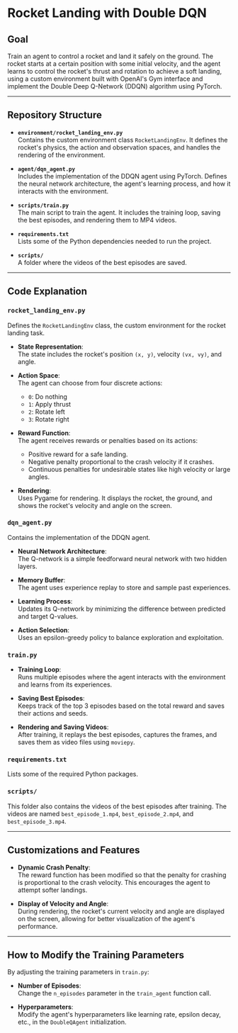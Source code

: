 # Rocket Landing with Double DQN

## Goal

Train an agent to control a rocket and land it safely on the ground. The rocket starts at a certain position with some initial velocity, and the agent learns to control the rocket's thrust and rotation to achieve a soft landing, using a custom environment built with OpenAI's Gym interface and implement the Double Deep Q-Network (DDQN) algorithm using PyTorch.

---

## Repository Structure

- **`environment/rocket_landing_env.py`**  
  Contains the custom environment class `RocketLandingEnv`. It defines the rocket's physics, the action and observation spaces, and handles the rendering of the environment.

- **`agent/dqn_agent.py`**  
  Includes the implementation of the DDQN agent using PyTorch. Defines the neural network architecture, the agent's learning process, and how it interacts with the environment.

- **`scripts/train.py`**  
  The main script to train the agent. It includes the training loop, saving the best episodes, and rendering them to MP4 videos.

- **`requirements.txt`**  
  Lists some of the Python dependencies needed to run the project.

- **`scripts/`**  
  A folder where the videos of the best episodes are saved.

---

## Code Explanation

### `rocket_landing_env.py`

Defines the `RocketLandingEnv` class, the custom environment for the rocket landing task.

- **State Representation**:  
  The state includes the rocket's position `(x, y)`, velocity `(vx, vy)`, and angle.

- **Action Space**:  
  The agent can choose from four discrete actions:
  - `0`: Do nothing
  - `1`: Apply thrust
  - `2`: Rotate left
  - `3`: Rotate right

- **Reward Function**:  
  The agent receives rewards or penalties based on its actions:
  - Positive reward for a safe landing.
  - Negative penalty proportional to the crash velocity if it crashes.
  - Continuous penalties for undesirable states like high velocity or large angles.

- **Rendering**:  
  Uses Pygame for rendering. It displays the rocket, the ground, and shows the rocket's velocity and angle on the screen.

### `dqn_agent.py`

Contains the implementation of the DDQN agent.

- **Neural Network Architecture**:  
  The Q-network is a simple feedforward neural network with two hidden layers.

- **Memory Buffer**:  
  The agent uses experience replay to store and sample past experiences.

- **Learning Process**:  
  Updates its Q-network by minimizing the difference between predicted and target Q-values.

- **Action Selection**:  
  Uses an epsilon-greedy policy to balance exploration and exploitation.

### `train.py`

- **Training Loop**:  
  Runs multiple episodes where the agent interacts with the environment and learns from its experiences.

- **Saving Best Episodes**:  
  Keeps track of the top 3 episodes based on the total reward and saves their actions and seeds.

- **Rendering and Saving Videos**:  
  After training, it replays the best episodes, captures the frames, and saves them as video files using `moviepy`.

### `requirements.txt`

Lists some of the required Python packages.

### `scripts/`

This folder also contains the videos of the best episodes after training. The videos are named `best_episode_1.mp4`, `best_episode_2.mp4`, and `best_episode_3.mp4`.

---

## Customizations and Features

- **Dynamic Crash Penalty**:  
  The reward function has been modified so that the penalty for crashing is proportional to the crash velocity. This encourages the agent to attempt softer landings.

- **Display of Velocity and Angle**:  
  During rendering, the rocket's current velocity and angle are displayed on the screen, allowing for better visualization of the agent's performance.

---

## How to Modify the Training Parameters

By adjusting the training parameters in `train.py`:

- **Number of Episodes**:  
  Change the `n_episodes` parameter in the `train_agent` function call.

- **Hyperparameters**:  
  Modify the agent's hyperparameters like learning rate, epsilon decay, etc., in the `DoubleQAgent` initialization.
